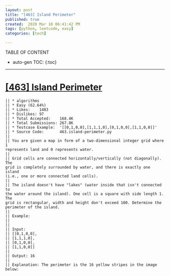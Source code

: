 ```yaml
---
layout: post
title: "[463] Island Perimeter"
published: true
created:  2020 Mar 10 06:41:42 PM
tags: [python, leetcode, easy]
categories: [tech]

---
```


TABLE OF CONTENT

* auto-gen TOC:
{:toc}

- - -


# [[463] Island Perimeter](https://leetcode.com/problems/island-perimeter/description/)

    || * algorithms
    || * Easy (62.64%)
    || * Likes:    1483
    || * Dislikes: 97
    || * Total Accepted:    168.4K
    || * Total Submissions: 267.8K
    || * Testcase Example:  '[[0,1,0,0],[1,1,1,0],[0,1,0,0],[1,1,0,0]]'
    || * Source Code:       463.island-perimeter.py
    || 
    || You are given a map in form of a two-dimensional integer grid where 1
    represents land and 0 represents water.
    || 
    || Grid cells are connected horizontally/vertically (not diagonally). The
    grid is completely surrounded by water, and there is exactly one island
    (i.e., one or more connected land cells).
    || 
    || The island doesn't have "lakes" (water inside that isn't connected to
    the water around the island). One cell is a square with side length 1. The
    grid is rectangular, width and height don't exceed 100. Determine the
    perimeter of the island.
    || 
    || Example:
    || 
    || 
    || Input:
    || [[0,1,0,0],
    || ⁠[1,1,1,0],
    || ⁠[0,1,0,0],
    || ⁠[1,1,0,0]]
    || 
    || Output: 16
    || 
    || Explanation: The perimeter is the 16 yellow stripes in the image below:
